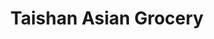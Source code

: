 ---
title: "Taishan Asian Grocery"
url: /halifax/taishan-asian-grocery-queen-street/
shop: supermarket
---